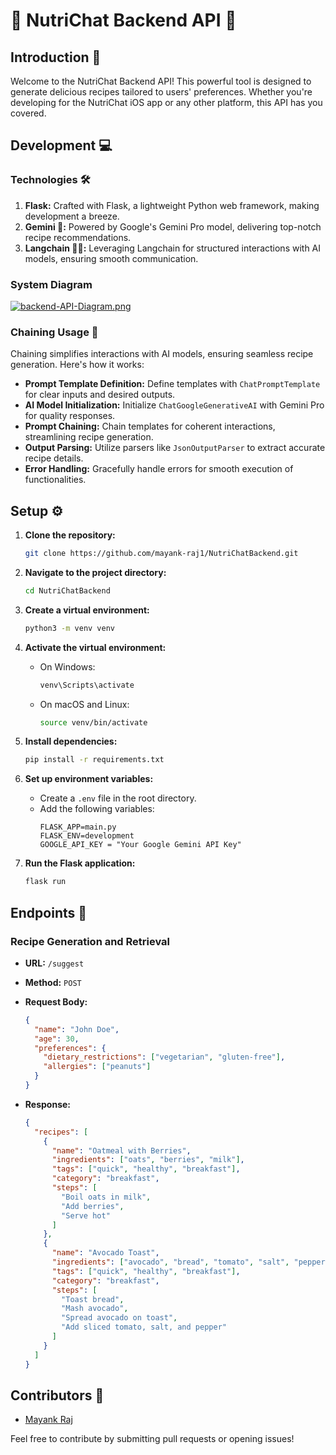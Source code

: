 # 🥑 NutriChat Backend API 🍲

## Introduction 🌟

Welcome to the NutriChat Backend API! This powerful tool is designed to generate delicious recipes tailored to users' preferences. Whether you're developing for the NutriChat iOS app or any other platform, this API has you covered.

## Development 💻

### Technologies 🛠️

1. **Flask:** Crafted with Flask, a lightweight Python web framework, making development a breeze.
2. **Gemini 🤖:** Powered by Google's Gemini Pro model, delivering top-notch recipe recommendations.
3. **Langchain 🦜🔗:** Leveraging Langchain for structured interactions with AI models, ensuring smooth communication.

### System Diagram

[![backend-API-Diagram.png](https://i.postimg.cc/kGGmZkh3/backend-API-Diagram.png)](https://postimg.cc/zbs6HPr0)

### Chaining Usage 🔗

Chaining simplifies interactions with AI models, ensuring seamless recipe generation. Here's how it works:

- **Prompt Template Definition:** Define templates with `ChatPromptTemplate` for clear inputs and desired outputs.
- **AI Model Initialization:** Initialize `ChatGoogleGenerativeAI` with Gemini Pro for quality responses.
- **Prompt Chaining:** Chain templates for coherent interactions, streamlining recipe generation.
- **Output Parsing:** Utilize parsers like `JsonOutputParser` to extract accurate recipe details.
- **Error Handling:** Gracefully handle errors for smooth execution of functionalities.

## Setup ⚙️

1. **Clone the repository:**
   ```bash
   git clone https://github.com/mayank-raj1/NutriChatBackend.git
   ```

2. **Navigate to the project directory:**
   ```bash
   cd NutriChatBackend
   ```

3. **Create a virtual environment:**
   ```bash
   python3 -m venv venv
   ```

4. **Activate the virtual environment:**
   - On Windows:
     ```bash
     venv\Scripts\activate
     ```
   - On macOS and Linux:
     ```bash
     source venv/bin/activate
     ```

5. **Install dependencies:**
   ```bash
   pip install -r requirements.txt
   ```

6. **Set up environment variables:**
   - Create a `.env` file in the root directory.
   - Add the following variables:
     ```plaintext
     FLASK_APP=main.py
     FLASK_ENV=development
     GOOGLE_API_KEY = "Your Google Gemini API Key"
     ```

7. **Run the Flask application:**
   ```bash
   flask run
   ```

## Endpoints 🚀

### Recipe Generation and Retrieval

- **URL:** `/suggest`
- **Method:** `POST`
- **Request Body:**
  
  ```json
  {
    "name": "John Doe",
    "age": 30,
    "preferences": {
      "dietary_restrictions": ["vegetarian", "gluten-free"],
      "allergies": ["peanuts"]
    }
  }
  ```
  
- **Response:**
  
  ```json
  {
    "recipes": [
      {
        "name": "Oatmeal with Berries",
        "ingredients": ["oats", "berries", "milk"],
        "tags": ["quick", "healthy", "breakfast"],
        "category": "breakfast",
        "steps": [
          "Boil oats in milk",
          "Add berries",
          "Serve hot"
        ]
      },
      {
        "name": "Avocado Toast",
        "ingredients": ["avocado", "bread", "tomato", "salt", "pepper"],
        "tags": ["quick", "healthy", "breakfast"],
        "category": "breakfast",
        "steps": [
          "Toast bread",
          "Mash avocado",
          "Spread avocado on toast",
          "Add sliced tomato, salt, and pepper"
        ]
      }
    ]
  }
  ```

## Contributors 🌟

- [Mayank Raj](https://github.com/mayank-raj1)

Feel free to contribute by submitting pull requests or opening issues!

